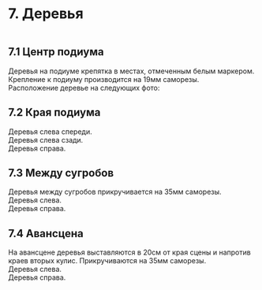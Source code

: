 # 7. Деревья
<img crossorigin="anonymous" src="https://drive.lienuc.com/uc?id=1TwWY4J1CPb77DIwbn1gcOSmo5l7ioRKc" alt="" />

## 7.1 Центр подиума
Деревья на подиуме крепятка в местах, отмеченным белым маркером.\
<img crossorigin="anonymous" src="https://drive.lienuc.com/uc?id=1x4KQdJNgvCibhk0wSkkXa3dmRnhkznuS" alt="" />\
Крепление к подиуму производится на 19мм саморезы.\
Расположение деревье на следующих фото:\
<img crossorigin="anonymous" src="https://drive.lienuc.com/uc?id=1JxGb6BHiTTU919eVX4OLdbt6Meavc0EL" alt="" />\
<img crossorigin="anonymous" src="https://drive.google.com/uc?export=view&id=1JxGb6BHiTTU919eVX4OLdbt6Meavc0EL" alt="" />\
<img crossorigin="anonymous" src="https://drive.lienuc.com/uc?id=1W4Y8nl7y9hu9lz3sM5rhTwGiEcuJxHEg" alt="" />\
<img crossorigin="anonymous" src="https://drive.lienuc.com/uc?id=1iC0QzFpHHuJkfb2x0_etbbY159kDbog0" alt="" />\
<img crossorigin="anonymous" src="https://drive.lienuc.com/uc?id=1n4buQlyC8xIh_4Y-b7tHTAhxgTp6Xclk" alt="" />
## 7.2 Края подиума
Деревья слева спереди.\
<img crossorigin="anonymous" src="https://drive.lienuc.com/uc?id=152uYLY6E5UJ0kGpKdcUgcJGbyaUvGu56" alt="" />\
Деревья слева сзади.\
<img crossorigin="anonymous" src="https://drive.lienuc.com/uc?id=1ozu8aH23-a0KO2pPSBcP_jTLruI64UNW" alt="" />\
Деревья справа.\
<img crossorigin="anonymous" src="https://drive.lienuc.com/uc?id=1mBmPrua9qUBcJQ5SS_bnAKLIEf-_l6n4" alt="" />
## 7.3 Между сугробов
Деревья между сугробов прикручивается на 35мм саморезы.\
Деревья слева.\
<img crossorigin="anonymous" src="https://drive.lienuc.com/uc?id=1VzkcGAAdFHqNkShg58DYABGRU5kFwFQT" alt="" />\
Деревья справа.\
<img crossorigin="anonymous" src="https://drive.lienuc.com/uc?id=1Bn8m2nh9PRchX4UonKaglVN01ySIE8TS" alt="" />
## 7.4 Авансцена
На авансцене деревья выставляются в 20см от края сцены и напротив краев вторых кулис. Прикручиваются на 35мм саморезы.\
Деревья слева.\
<img crossorigin="anonymous" src="https://drive.lienuc.com/uc?id=1_2k0Yn1uJZlRcVQfqz2UM1zzVoUvzZnr" alt="" />\
Деревья справа.\
<img crossorigin="anonymous" src="https://drive.lienuc.com/uc?id=1iXG1UaYdyuRdkLGMtYp3ZXL_6sF0PULP" alt="" />